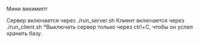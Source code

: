 Мини викимипт

Сервер включается через ./run_server.sh
Клиент включается через ./run_client.sh
*Выключать сервер только через ctrl+C, чтобы он успел хранить базу.
